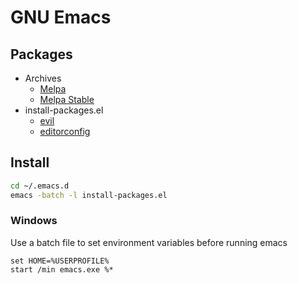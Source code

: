 # GNU Emacs

## Packages

* Archives
    * [Melpa](http://melpa.org/packages/)
    * [Melpa Stable](http://stable.melpa.org/packages/)
* install-packages.el
    * [evil](https://github.com/emacs-evil/evil)
    * [editorconfig](https://github.com/editorconfig/editorconfig-emacs)

## Install

```sh
cd ~/.emacs.d
emacs -batch -l install-packages.el
```

### Windows

Use a batch file to set environment variables before running emacs

```dosbatch
set HOME=%USERPROFILE%
start /min emacs.exe %*
```
